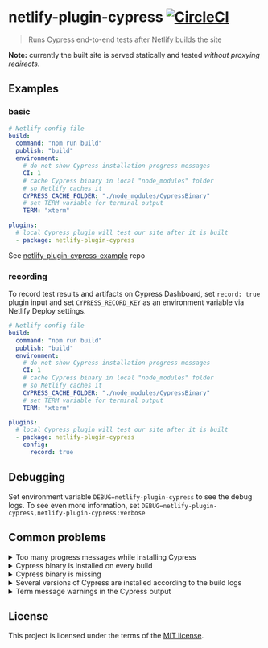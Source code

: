 # netlify-plugin-cypress [![CircleCI](https://circleci.com/gh/cypress-io/netlify-plugin-cypress/tree/master.svg?style=svg&circle-token=9cbb587a5a0ae4ce28b011dd03d10d66de906708)](https://circleci.com/gh/cypress-io/netlify-plugin-cypress/tree/master)
> Runs Cypress end-to-end tests after Netlify builds the site

**Note:** currently the built site is served statically and tested _without proxying redirects_.

## Examples

### basic

```yaml
# Netlify config file
build:
  command: "npm run build"
  publish: "build"
  environment:
    # do not show Cypress installation progress messages
    CI: 1
    # cache Cypress binary in local "node_modules" folder
    # so Netlify caches it
    CYPRESS_CACHE_FOLDER: "./node_modules/CypressBinary"
    # set TERM variable for terminal output
    TERM: "xterm"

plugins:
  # local Cypress plugin will test our site after it is built
  - package: netlify-plugin-cypress
```

See [netlify-plugin-cypress-example](https://github.com/cypress-io/netlify-plugin-cypress-example) repo

### recording

To record test results and artifacts on Cypress Dashboard, set `record: true` plugin input and set `CYPRESS_RECORD_KEY` as an environment variable via Netlify Deploy settings.

```yaml
# Netlify config file
build:
  command: "npm run build"
  publish: "build"
  environment:
    # do not show Cypress installation progress messages
    CI: 1
    # cache Cypress binary in local "node_modules" folder
    # so Netlify caches it
    CYPRESS_CACHE_FOLDER: "./node_modules/CypressBinary"
    # set TERM variable for terminal output
    TERM: "xterm"

plugins:
  # local Cypress plugin will test our site after it is built
  - package: netlify-plugin-cypress
    config:
      record: true
```

## Debugging

Set environment variable `DEBUG=netlify-plugin-cypress` to see the debug logs. To see even more information, set `DEBUG=netlify-plugin-cypress,netlify-plugin-cypress:verbose`

## Common problems

<details>
  <summary>Too many progress messages while installing Cypress</summary>
  If you see A LOT of progress messages during "npm install" step, set an environment
  variable during build <code>CI = 1</code> to remove them.
</details>

<details>
  <summary>Cypress binary is installed on every build</summary>
  By default Cypress binary is installed in the home folder, see <a href="">caching</a>.
  Netlify build does NOT cache this folder, but it DOES cache the local "node_modules" folder.
  Tell Cypress to install its binary in the "node_modules" folder by setting build environment
  variable <code>CYPRESS_CACHE_FOLDER = "./node_modules/CypressBinary"</code>.
</details>

<details>
  <summary>Cypress binary is missing</summary>
  If you see error messages from `cypress` NPM module <code>Error: The cypress npm package is installed, but the Cypress binary is missing.</code> add to your repository <code>package.json</code> scripts <code>"postinstall": "cypress install"</code> command.
</details>

<details>
  <summary>Several versions of Cypress are installed according to the build logs</summary>
  From the Netlify UI under Deploys, pick "Trigger Deploy" and select "Clear cache and deploy site". This should cleanly install new "node_modules" and remove old Cypress versions.
</details>

<details>
  <summary>Term message warnings in the Cypress output</summary>
  If you see messages like <code>tput: No value for $TERM and no -T specified</code> during
  Cypress run, add an environment variable <code>TERM = xterm</code>.
</details>

## License

This project is licensed under the terms of the [MIT license](/LICENSE.md).
